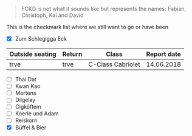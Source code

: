 > FCKD is not what it sounds like but represents the names: Fabian, Christoph, Kai and David

This is the checkmark list where we still want to go or have been

- [x] Zum Schlegigga Eck

| Outside seating | Return | Class  | Report date |
| ------------- | ------------- | --------------| --------- |
|trve      |trve | C-Class Cabriolet | 14.06.2018 |

- [ ] Thai Dat
- [ ] Kwan Kao
- [ ] Mertens
- [ ] Dilgelay
- [ ] Cigköftem
- [ ] Koerle und Adam
- [ ] Reiskorn
- [x] Büffel & Bier
